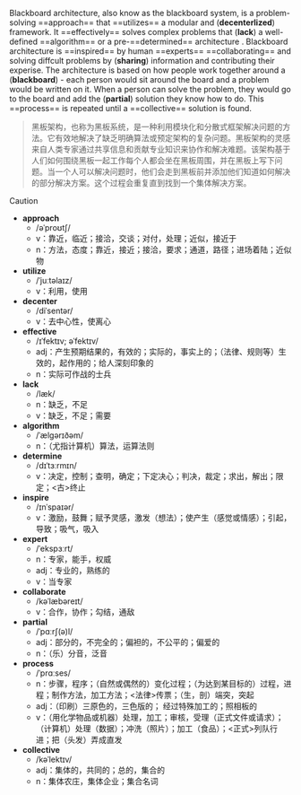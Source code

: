 Blackboard architecture, also know as the blackboard system, is a problem-solving ==approach== that ==utilizes== a modular and (**decenterlized**) framework. It ==effectively== solves complex problems that (**lack**) a well-defined ==algorithm== or a pre-==determined== architecture . Blackboard architecture is ==inspired== by human ==experts== ==collaborating== and solving diffcult problems by (**sharing**) information and contributing their experise. The architecture is based on how people work together around a (**blackboard**) - each person would sit around the board and a problem would be written on it. When a person can solve the problem, they would go to the board and add the (**partial**) solution they know how to do. This ==process== is repeated until a ==collective== solution is found.

> 黑板架构，也称为黑板系统，是一种利用模块化和分散式框架解决问题的方法。它有效地解决了缺乏明确算法或预定架构的复杂问题。黑板架构的灵感来自人类专家通过共享信息和贡献专业知识来协作和解决难题。该架构基于人们如何围绕黑板一起工作每个人都会坐在黑板周围，并在黑板上写下问题。当一个人可以解决问题时，他们会走到黑板前并添加他们知道如何解决的部分解决方案。这个过程会重复直到找到一个集体解决方案。

> [!caution]
>
> - **approach**
>   - /əˈproʊtʃ/
>   - v：靠近，临近；接洽，交谈；对付，处理；近似，接近于
>   - n：方法，态度；靠近，接近；接洽，要求；通道，路径；进场着陆；近似物
> - **utilize**
>   - /ˈjuːtəlaɪz/
>   - v：利用，使用
> - **decenter**
>   - /diˈsentər/
>   - v：去中心性，使离心
> - **effective**
>   - /ɪˈfektɪv; əˈfektɪv/
>   - adj：产生预期结果的，有效的；实际的，事实上的；（法律、规则等）生效的，起作用的；给人深刻印象的
>   - n：实际可作战的士兵
> - **lack**
>   - /læk/
>   - n：缺乏，不足
>   - v：缺乏，不足；需要
> - **algorithm**
>   - /ˈælɡərɪðəm/
>   - n：（尤指计算机）算法，运算法则
> - **determine**
>   - /dɪˈtɜːrmɪn/
>   - v：决定，控制；查明，确定；下定决心；判决，裁定；求出，解出；限定；<古>终止
> - **inspire**
>   - /ɪnˈspaɪər/
>   - v：激励，鼓舞；赋予灵感，激发（想法）；使产生（感觉或情感）；引起，导致；吸气，吸入
> - **expert**
>   - /ˈekspɜːrt/
>   - n：专家，能手，权威
>   - adj：专业的，熟练的
>   - v：当专家
> - **collaborate**
>   - /kəˈlæbəreɪt/
>   - v：合作，协作；勾结，通敌
> - **partial**
>   - /ˈpɑːrʃ(ə)l/
>   - adj：部分的，不完全的；偏袒的，不公平的；偏爱的
>   - n：（乐）分音，泛音
> - **process**
>   - /ˈprɑːses/
>   - n：步骤，程序；（自然或偶然的）变化过程；（为达到某目标的）过程，进程；制作方法，加工方法；<法律>传票；（生，剖）端突，突起
>   - adj：（印刷）三原色的，三色版的； 经过特殊加工的；照相板的
>   - v：（用化学物品或机器）处理，加工；审核，受理（正式文件或请求）；（计算机）处理（数据）；冲洗（照片）；加工（食品）；<正式>列队行进；把（头发）弄成直发
> - **collective**
>   - /kəˈlektɪv/
>   - adj：集体的，共同的；总的，集合的
>   - n：集体农庄，集体企业；集合名词